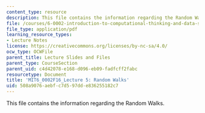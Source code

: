 ```yaml
---
content_type: resource
description: This file contains the information regarding the Random Walks.
file: /courses/6-0002-introduction-to-computational-thinking-and-data-science-fall-2016/508a9076aebfc7d597dde836255182c7_MIT6_0002F16_lec5.pdf
file_type: application/pdf
learning_resource_types:
- Lecture Notes
license: https://creativecommons.org/licenses/by-nc-sa/4.0/
ocw_type: OCWFile
parent_title: Lecture Slides and Files
parent_type: CourseSection
parent_uid: c4d42078-e168-d096-eb09-fadfcff2fabc
resourcetype: Document
title: 'MIT6_0002F16_Lecture 5: Random Walks'
uid: 508a9076-aebf-c7d5-97dd-e836255182c7
---
```

This file contains the information regarding the Random Walks.
